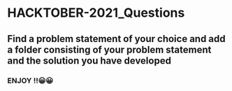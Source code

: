 # HACKTOBER-2021_Questions

##  Find a problem statement of your choice and add a folder consisting of your problem statement and the solution you have developed

### ENJOY !!😀😀
